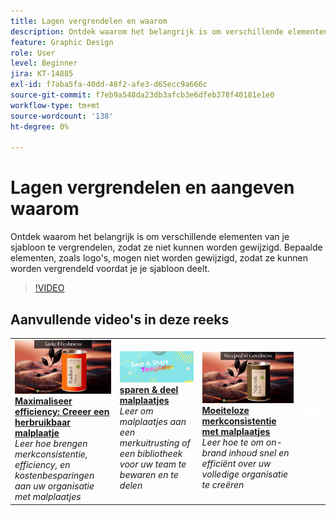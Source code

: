 ```yaml
---
title: Lagen vergrendelen en waarom
description: Ontdek waarom het belangrijk is om verschillende elementen van je sjabloon te vergrendelen, zodat ze niet kunnen worden gewijzigd
feature: Graphic Design
role: User
level: Beginner
jira: KT-14885
exl-id: f7aba5fa-40dd-48f2-afe3-d65ecc9a666c
source-git-commit: f7eb9a548da23db3afcb3e6dfeb378f40181e1e0
workflow-type: tm+mt
source-wordcount: '138'
ht-degree: 0%

---
```


# Lagen vergrendelen en aangeven waarom

Ontdek waarom het belangrijk is om verschillende elementen van je sjabloon te vergrendelen, zodat ze niet kunnen worden gewijzigd. Bepaalde elementen, zoals logo&#39;s, mogen niet worden gewijzigd, zodat ze kunnen worden vergrendeld voordat je je sjabloon deelt.

>[!VIDEO](https://video.tv.adobe.com/v/3427095?quality=12&learn=on&hidetitle=true)

## Aanvullende video&#39;s in deze reeks

<table style="table-layout:fixed">
<tr>
   <td>
         <a href="create-templates.md">
            <img alt="Efficiëntie maximaliseren: een herbruikbare sjabloon maken" src="assets/create-template.png" />
         </a>
         <div>
         <a href="create-templates.md"><strong> Maximaliseer efficiency: Creeer een herbruikbaar malplaatje </strong></a>
         </div>
         <em> Leer hoe brengen merkconsistentie, efficiency, en kostenbesparingen aan uw organisatie met malplaatjes </em>
         <br>
   </td>
   <td>
         <a href="share-templates.md">
            <img alt="Sjablonen opslaan en delen" src="assets/share-templates.png" />
         </a>
         <div>
         <a href="share-templates.md"><strong> sparen &amp; deel malplaatjes </strong></a>
         </div>
         <em> Leer om malplaatjes aan een merkuitrusting of een bibliotheek voor uw team te bewaren en te delen </em>
         <br>
   </td>
   <td>
         <a href="use-templates.md">
            <img alt="Moeiteloze merkconsistentie met sjablonen" src="assets/use-templates.png" />
         </a>
         <div>
         <a href="use-templates.md"><strong> Moeiteloze merkconsistentie met malplaatjes </strong></a>
         </div>
         <em> Leer hoe te om on-brand inhoud snel en efficiënt over uw volledige organisatie te creëren </em>
         <br>
   </td>
   <td>
      <img alt="Spacer" src="../assets/Whitespacer.png" />
      <div>
      <br>
   </td>
</tr>
</table>
